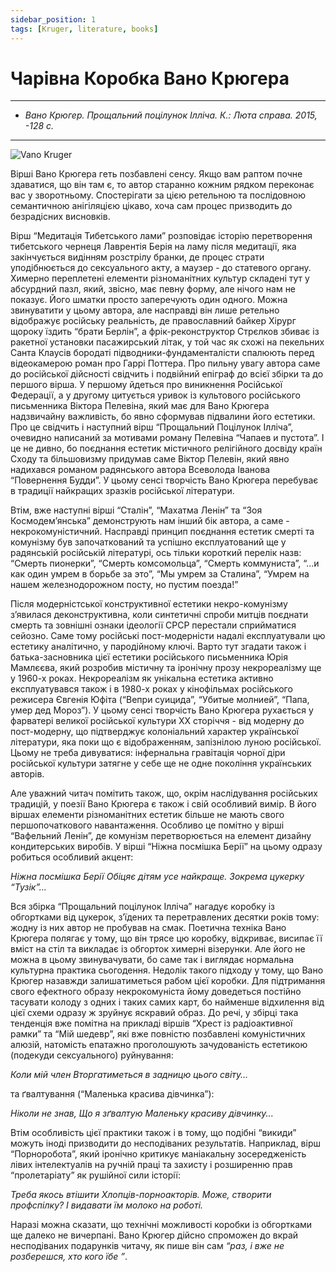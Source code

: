 ```yaml
---
sidebar_position: 1
tags: [Kruger, literature, books]
---
```

# Чарівна Коробка Вано Крюгера
---
* *Вано Крюгер. Прощальний поцілунок Ілліча. К.: Люта справа. 2015, -128 с.*
---

![Vano Kruger](/img/kruger.jpeg "Vano Kruger")

Вірші Вано Крюгера геть позбавлені сенсу. Якщо вам раптом почне здаватися, що він там є, то автор старанно кожним рядком переконає вас у зворотньому. Спостерігати за цією ретельною та послідовною семантичною анігіляцією цікаво, хоча сам процес призводить до безрадісних висновків.

Вірш “Медитація Тибетського лами” розповідає історію перетворення тибетського чернеця Лаврентія Берія на ламу після медитації, яка закінчується видінням розстрілу бранки, де процес страти уподібнюється до сексуального акту, а маузер - до статевого органу. Химерно переплетені елементи різноманітних культур складені тут у абсурдний пазл, який, звісно, має певну форму, але нічого нам не показує. Його шматки просто заперечують один одного. Можна звинуватити у цьому автора, але насправді він лише ретельно відображує російську реальність, де православний байкер Хірург щороку їздить “брати Берлін”, а фрік-реконструктор Стрєлков збиває із ракетної установки пасажирський літак, у той час як схожі на пекельних Санта Клаусів бородаті підводники-фундаменталісти спалюють перед відеокамерою роман про Гаррі Поттера. Про пильну увагу автора саме до російської дійсності свідчить і подвійний епіграф до всієї збірки та до першого вірша. У першому йдеться про виникнення Російської Федерації, а у другому цитується уривок із культового російського письменника Віктора Пелевіна, який має для Вано Крюгера надзвичайну важливість, бо явно сформував підвалини його естетики. Про це свідчить і наступний вірш “Прощальний Поцілунок Ілліча”, очевидно написаний за мотивами роману Пелевіна “Чапаев и пустота”. І це не дивно, бо поєднання естетик містичного релігійного досвіду країн Сходу та більшовизму придумав саме Віктор Пелевін, який явно надихався романом радянського автора Всеволода Іванова “Повернення Будди”. У цьому сенсі творчість Вано Крюгера перебуває в традиції найкращих зразків російської літератури.

Втім, вже наступні вірші “Сталін”, “Махатма Ленін” та “Зоя Космодем’янська” демонструють нам інший бік автора, а саме - некрокомуністичний. Насправді принцип поєднання естетик смерті та комунізму був започаткований та успішно експлуатований ще у радянській російській літературі, ось тільки короткий перелік назв: “Смерть пионерки”, “Смерть комсомольца”, “Смерть коммуниста”, “...и как один умрем в борьбе за это”, “Мы умрем за Сталина”, “Умрем на нашем железнодорожном посту, но пустим поезда!” 

Після модерністської конструктивної естетики некро-комунізму з’явилася деконструктивна, коли синтетичні спроби митців поєднати смерть та зовнішні ознаки ідеології СРСР перестали сприйматися сейозно. Саме тому російські пост-модерністи надалі експлуатували цю естетику аналітично, у пародійному ключі. Варто тут згадати також і батька-засновника цієї естетики російського письменника Юрія Мамлєєва, який розробив містичну та іронічну прозу некрореалізму ще у 1960-х роках. Некрореалізм як унікальна естетика активно експлуатувався також і в 1980-х роках у кінофільмах російського режисера Євгенія Юфіта (“Вепри суицида”, “Убитые молнией”, “Папа, умер дед Мороз”). У цьому сенсі творчість Вано Крюгера рухається у фарватері великої російської культури ХХ сторіччя - від модерну до пост-модерну, що підтверджує колоніальний характер української літератури, яка поки що є відображенням, запізнілою луною російської. Цьому не треба дивуватися: інфернальна гравітація чорної діри російської культури затягне у себе ще не одне покоління українських авторів.

Але уважний читач помітить також, що, окрім наслідування російських традицій, у поезії Вано Крюгера є також і свій особливий вимір. В його віршах елементи різноманітних естетик більше не мають свого першопочаткового навантаження. Особливо це помітно у вірші “Вафельний Ленін”, де комунізм перетворюється на елемент дизайну кондитерських виробів. У вірші “Ніжна посмішка Берії” на цьому одразу робиться особливий акцент:

*Ніжна посмішка Берії*
*Обіцяє дітям усе найкраще.*
*Зокрема цукерку “Тузік”...*

Вся збірка “Прощальний поцілунок Ілліча” нагадує коробку із обгортками від цукерок, з’їдених та перетравлених десятки років тому: жодну із них автор не пробував на смак. Поетична техніка Вано Крюгера полягає у тому, що він трясе цю коробку, відкриває, висипає її вміст на стіл та викладає із обгорток химерні візерунки. Але його не можна в цьому звинувачувати, бо саме так і виглядає нормальна культурна практика сьогодення. Недолік такого підходу у тому, що Вано Крюгер назавжди залишатиметься рабом цієї коробки. Для підтримання свого ефектного образу некрокомуніста йому доведеться постійно тасувати колоду з одних і таких самих карт, бо найменше відхилення від цієї схеми одразу ж зруйнує яскравий образ. До речі, у збірці така тенденція вже помітна на прикладі віршів “Хрест із радіоактивної рамки” та “Мій шедевр”, які вже повністю позбавлені комуністичних алюзій, натомість епатажно проголошують зачудованість естетикою (подекуди сексуального) руйнування:

*Коли мій член*
*Вторгатиметься в задницю цього світу…*

та ґвалтування (“Маленька красива дівчинка”):

*Ніколи не знав,*
*Що я зґвалтую*
*Маленьку красиву дівчинку...*

Втім особливість цієї практики також і в тому, що подібні “викиди” можуть іноді призводити до несподіваних результатів. Наприклад, вірш “Порноробота”, який іронічно критикує маніакальну зосередженість лівих інтелектуалів на ручній праці та захисту і розширенню прав “пролетаріату” як рушійної сили історії:

*Треба якось втішити*
*Хлопців-порноакторів.*
*Може, створити профспілку?*
*І видавати їм молоко на роботі.*

Наразі можна сказати, що технічні можливості коробки із обгортками ще далеко не вичерпані. Вано Крюгер дійсно спроможен до вкрай несподіваних подарунків читачу, як пише він сам *“раз, і вже не розберешся, хто кого їбе ”*.
